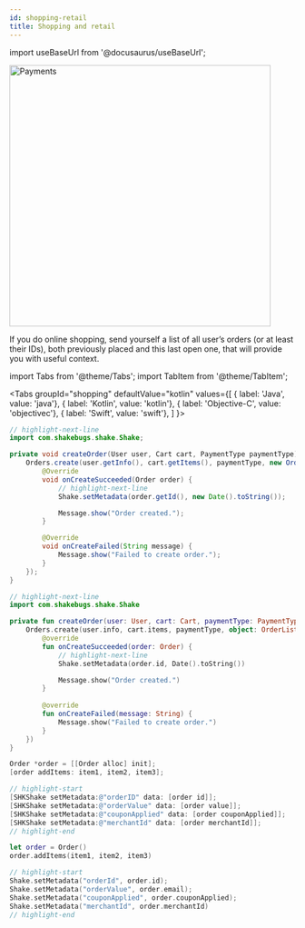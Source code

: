 ```yaml
---
id: shopping-retail
title: Shopping and retail
---
```


import useBaseUrl from '@docusaurus/useBaseUrl';

<div class='text--center'>
<img
  alt='Payments'
  src={useBaseUrl('img/docs-payments@2x.png')}
  width='460'
/>
</div>

If you do online shopping, send yourself a list of all user’s orders (or at least their IDs), both previously placed and this last open one, that will provide you with useful context.

import Tabs from '@theme/Tabs';
import TabItem from '@theme/TabItem';

<Tabs
  groupId="shopping"
  defaultValue="kotlin"
  values={[
    { label: 'Java', value: 'java'},
    { label: 'Kotlin', value: 'kotlin'},
    { label: 'Objective-C', value: 'objectivec'},
    { label: 'Swift', value: 'swift'},
  ]
}>

<TabItem value="java">

```java title="App.java"
// highlight-next-line
import com.shakebugs.shake.Shake;

private void createOrder(User user, Cart cart, PaymentType paymentType) {
    Orders.create(user.getInfo(), cart.getItems(), paymentType, new OrderListener() {
        @Override 
        void onCreateSucceeded(Order order) {
            // highlight-next-line
            Shake.setMetadata(order.getId(), new Date().toString());

            Message.show("Order created.");
        }

        @Override 
        void onCreateFailed(String message) {
            Message.show("Failed to create order.");
        }
    });
}
```
</TabItem>

<TabItem value="kotlin">

```kotlin title="App.kt"
// highlight-next-line
import com.shakebugs.shake.Shake

private fun createOrder(user: User, cart: Cart, paymentType: PaymentType) {
    Orders.create(user.info, cart.items, paymentType, object: OrderListener() {
        @override
        fun onCreateSucceeded(order: Order) {
            // highlight-next-line
            Shake.setMetadata(order.id, Date().toString())

            Message.show("Order created.")
        }
        
        @override
        fun onCreateFailed(message: String) {
            Message.show("Failed to create order.")
        }
    })
}
```

</TabItem>

<TabItem value="objectivec">

```objectivec title="App.m"
Order *order = [[Order alloc] init];
[order addItems: item1, item2, item3];

// highlight-start
[SHKShake setMetadata:@"orderID" data: [order id]];
[SHKShake setMetadata:@"orderValue" data: [order value]];
[SHKShake setMetadata:@"couponApplied" data: [order couponApplied]];
[SHKShake setMetadata:@"merchantId" data: [order merchantId]];
// highlight-end
```

</TabItem>

<TabItem value="swift">

```swift title="App.swift"
let order = Order()
order.addItems(item1, item2, item3)

// highlight-start
Shake.setMetadata("orderId", order.id);
Shake.setMetadata("orderValue", order.email);
Shake.setMetadata("couponApplied", order.couponApplied);
Shake.setMetadata("merchantId", order.merchantId)
// highlight-end
```

</TabItem>

</Tabs>
